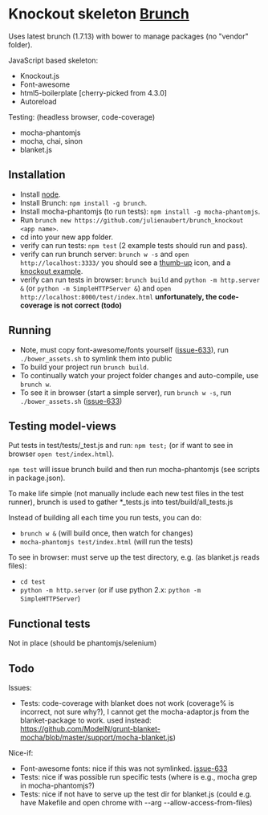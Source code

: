 # Knockout skeleton [Brunch](http://brunch.io/)

Uses latest brunch (1.7.13) with bower to manage packages (no "vendor" folder).

JavaScript based skeleton:
- Knockout.js
- Font-awesome
- html5-boilerplate [cherry-picked from 4.3.0]
- Autoreload

Testing: (headless browser, code-coverage)
- mocha-phantomjs
- mocha, chai, sinon
- blanket.js

## Installation

- Install [node](http://nodejs.org/).
- Install Brunch: `npm install -g brunch`.
- Install mocha-phantomjs (to run tests): `npm install -g mocha-phantomjs`.
- Run `brunch new https://github.com/julienaubert/brunch_knockout <app name>`.
- cd into your new app folder.
- verify can run tests: `npm test` (2 example tests should run and pass).
- verify can run brunch server: `brunch w -s` and `open http://localhost:3333/` you should see a [thumb-up](http://fortawesome.github.io/Font-Awesome/icon/thumbs-up/) icon, and a [knockout example](http://knockoutjs.com/examples/helloWorld.html).
- verify can run tests in browser: `brunch build` and `python -m http.server &` (or `python -m SimpleHTTPServer &`) and `open http://localhost:8000/test/index.html` **unfortunately, the code-coverage is not correct (todo)**

## Running
- Note, must copy font-awesome/fonts yourself ([issue-633](https://github.com/brunch/brunch/issues/633)), run `./bower_assets.sh` to symlink them into public
- To build your project run `brunch build`.
- To continually watch your project folder changes and auto-compile, use `brunch w`.
- To see it in browser (start a simple server), run `brunch w -s`, run `./bower_assets.sh` ([issue-633](https://github.com/brunch/brunch/issues/633))

## Testing model-views

Put tests in test/tests/<name>_test.js and run: `npm test;` (or if want to see in browser `open test/index.html`).

`npm test` will issue brunch build and then run mocha-phantomjs (see scripts in package.json).

To make life simple (not manually include each new test files in the test runner), brunch is used to gather *_tests.js
into test/build/all_tests.js

Instead of building all each time you run tests, you can do:

- `brunch w &` (will build once, then watch for changes)
- `mocha-phantomjs test/index.html` (will run the tests)

To see in browser: must serve up the test directory, e.g. (as blanket.js reads files):
- `cd test`
- `python -m http.server` (or if use python 2.x: `python -m SimpleHTTPServer`)

## Functional tests

Not in place (should be phantomjs/selenium)

## Todo

Issues:
- Tests: code-coverage with blanket does not work (coverage% is incorrect, not sure why?), I cannot get the mocha-adaptor.js from the blanket-package to work. used instead:
https://github.com/ModelN/grunt-blanket-mocha/blob/master/support/mocha-blanket.js)

Nice-if:
- Font-awesome fonts: nice if this was not symlinked. [issue-633](https://github.com/brunch/brunch/issues/633)
- Tests: nice if was possible run specific tests (where is e.g., mocha grep in mocha-phantomjs?)
- Tests: nice if not have to serve up the test dir for blanket.js (could e.g. have Makefile and open chrome with --arg --allow-access-from-files)

